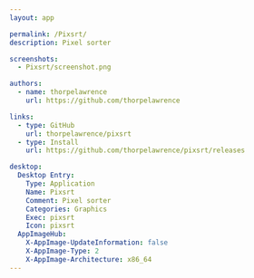 ```yaml
---
layout: app

permalink: /Pixsrt/
description: Pixel sorter

screenshots:
  - Pixsrt/screenshot.png

authors:
  - name: thorpelawrence
    url: https://github.com/thorpelawrence

links:
  - type: GitHub
    url: thorpelawrence/pixsrt
  - type: Install
    url: https://github.com/thorpelawrence/pixsrt/releases

desktop:
  Desktop Entry:
    Type: Application
    Name: Pixsrt
    Comment: Pixel sorter
    Categories: Graphics
    Exec: pixsrt
    Icon: pixsrt
  AppImageHub:
    X-AppImage-UpdateInformation: false
    X-AppImage-Type: 2
    X-AppImage-Architecture: x86_64
---
```

